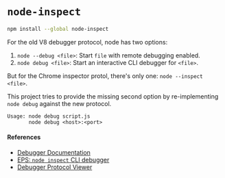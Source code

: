 # `node-inspect`

```bash
npm install --global node-inspect
```

For the old V8 debugger protocol,
node has two options:

1. `node --debug <file>`: Start `file` with remote debugging enabled.
2. `node debug <file>`: Start an interactive CLI debugger for `<file>`.

But for the Chrome inspector protol,
there's only one: `node --inspect <file>`.

This project tries to provide the missing second option
by re-implementing `node debug` against the new protocol.

```
Usage: node debug script.js
       node debug <host>:<port>
```

#### References

* [Debugger Documentation](https://nodejs.org/api/debugger.html)
* [EPS: `node inspect` CLI debugger](https://github.com/nodejs/node-eps/pull/42)
* [Debugger Protocol Viewer](https://chromedevtools.github.io/debugger-protocol-viewer/)
